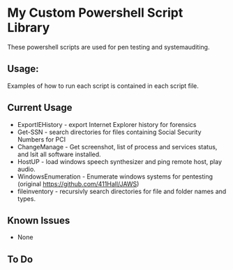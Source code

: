 # My Custom Powershell Script Library

These powershell scripts are used for pen testing and systemauditing.

## Usage:

Examples of how to run each script is contained in each script file. 

## Current Usage
  - ExportIEHistory - export Internet Explorer history for forensics
  - Get-SSN - search directories for files containing Social Security Numbers for PCI
  - ChangeManage - Get screenshot, list of process and services status, and lsit all software installed. 
  - HostUP - load windows speech synthesizer and ping remote host, play audio.
  - WindowsEnumeration - Enumerate windows systems for pentesting (original https://github.com/411Hall/JAWS)
  - fileinventory - recursivly search directories for file and folder names and types.

## Known Issues

- None

## To Do
